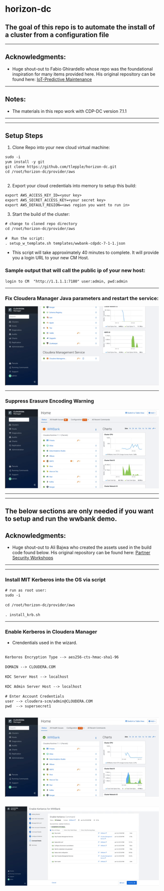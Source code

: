 # horizon-dc

##  The goal of this repo is to automate the install of a cluster from a configuration file

---

## Acknowledgments:

*  Huge shout-out to Fabio Ghirardello whose repo was the foundational inspiration for many items provided here.  His original repository can be found here: [IoT-Predictive Maintenance](https://github.com/fabiog1901/IoT-predictive-maintenance)

---

## Notes:
*  The materials in this repo work with CDP-DC version 7.1.1

---
---

## Setup Steps

1.  Clone Repo into your new cloud virtual machine:

```
sudo -i
yum install -y git
git clone https://github.com/tlepple/horizon-dc.git
cd /root/horizon-dc/provider/aws


```

2.  Export your cloud credentials into memory to setup this build:

```
export AWS_ACCESS_KEY_ID=<your key>
export AWS_SECRET_ACCESS_KEY=<your secret key>
export AWS_DEFAULT_REGION=<aws region you want to run in>

```

3.  Start the build of the cluster:

```
# change to cloned repo directory
cd /root/horizon-dc/provider/aws

#  Run the script:
. setup_w_template.sh templates/wwbank-cdpdc-7-1-1.json
```

*  This script will take approximately 40 minutes to complete.  It will provide you a login URL to your new CM Host.

###  Sample output that will call the public ip of your new host:

```
login to CM  "http://1.1.1.1:7180" user:admin, pwd:admin
```

---

###  Fix Cloudera Manager Java parameters and restart the service:

![](./provider/aws/component/documentation/configureCM.gif)

---

### Suppress Erasure Encoding Warning

![](./provider/aws/component/documentation/suppressEC.gif)

---
---

## The below sections are only needed if you want to setup and run the wwbank demo.

## Acknowledgments:

*  Huge shout-out to Ali Bajwa who created the assets used in the build code found below.  His original repository can be found here: [Partner Security Workshops](https://github.com/abajwa-hw/masterclass)

---
---

###  Install MIT Kerberos into the OS via script

```
# run as root user:
sudo -i

cd /root/horizon-dc/provider/aws

. install_krb.sh
```


---

### Enable Kerberos in Cloudera Manager

* Crendentials used in the wizard.

```

Kerboros Encryption Type --> aes256-cts-hmac-sha1-96

DOMAIN --> CLOUDERA.COM

KDC Server Host --> localhost

KDC Admin Server Host --> localhost

# Enter Account Credentials
user --> cloudera-scm/admin@CLOUDERA.COM
pwd  --> supersecret1


```

![](./provider/aws/component/documentation/enableKrbCM.gif)

![](./provider/aws/component/documentation/finishEnableKrbCM.gif)
---
